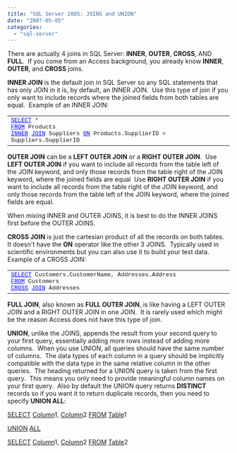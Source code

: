 ```yaml
---
title: "SQL Server 2005: JOINS and UNION"
date: "2007-05-05"
categories: 
  - "sql-server"
---
```


There are actually 4 joins in SQL Server: **INNER**, **OUTER**, **CROSS**, AND **FULL**.  If you come from an Access background, you already know **INNER**, **OUTER**, and **CROSS** joins.

**INNER JOIN** is the default join in SQL Server so any SQL statements that has only JOIN in it is, by default, an INNER JOIN.  Use this type of join if you only want to include records where the joined fields from both tables are equal.  Example of an INNER JOIN:

<table border="0" cellspacing="0" cellpadding="0" width="630"><tbody><tr><td valign="top" width="628"><a style="color:#0000ff;" href="http://search.microsoft.com/default.asp?so=RECCNT&amp;siteid=us%2Fdev&amp;p=1&amp;nq=NEW&amp;qu=SELECT&amp;IntlSearch=&amp;boolean=PHRASE&amp;ig=01&amp;i=09&amp;i=99"><font size="2" face="Courier New">SELECT</font></a><font size="2" face="Courier New"> *<br></font><a style="color:#0000ff;" href="http://search.microsoft.com/default.asp?so=RECCNT&amp;siteid=us%2Fdev&amp;p=1&amp;nq=NEW&amp;qu=FROM&amp;IntlSearch=&amp;boolean=PHRASE&amp;ig=01&amp;i=09&amp;i=99"><font size="2" face="Courier New">FROM</font></a><font size="2" face="Courier New"> Products<br></font><a style="color:#0000ff;" href="http://search.microsoft.com/default.asp?so=RECCNT&amp;siteid=us%2Fdev&amp;p=1&amp;nq=NEW&amp;qu=INNER&amp;IntlSearch=&amp;boolean=PHRASE&amp;ig=01&amp;i=09&amp;i=99"><font size="2" face="Courier New">INNER</font></a><font size="2" face="Courier New"> </font><a style="color:#0000ff;" href="http://search.microsoft.com/default.asp?so=RECCNT&amp;siteid=us%2Fdev&amp;p=1&amp;nq=NEW&amp;qu=JOIN&amp;IntlSearch=&amp;boolean=PHRASE&amp;ig=01&amp;i=09&amp;i=99"><font size="2" face="Courier New">JOIN</font></a><font size="2" face="Courier New"> Suppliers </font><a style="color:#0000ff;" href="http://search.microsoft.com/default.asp?so=RECCNT&amp;siteid=us%2Fdev&amp;p=1&amp;nq=NEW&amp;qu=ON&amp;IntlSearch=&amp;boolean=PHRASE&amp;ig=01&amp;i=09&amp;i=99"><font size="2" face="Courier New">ON</font></a><font size="2" face="Courier New"> Products.SupplierID = Suppliers.SupplierID</font></td></tr></tbody></table>

**OUTER JOIN** can be a **LEFT OUTER JOIN** or a **RIGHT OUTER JOIN**.  Use **LEFT OUTER JOIN** if you want to include all records from the table left of the JOIN keyword, and only those records from the table right of the JOIN keyword, where the joined fields are equal  Use **RIGHT OUTER JOIN** if you want to include all records from the table right of the JOIN keyword, and only those records from the table left of the JOIN keyword, where the joined fields are equal.

When mixing INNER and OUTER JOINS, it is best to do the INNER JOINS first before the OUTER JOINS.

**CROSS JOIN** is just the cartesian product of all the records on both tables.  It doesn't have the **ON** operator like the other 3 JOINS.  Typically used in scientific environments but you can also use it to build your test data.  Example of a CROSS JOIN:

<table border="0" cellspacing="0" cellpadding="0" width="630"><tbody><tr><td valign="top" width="628"><a style="color:#0000ff;" href="http://search.microsoft.com/default.asp?so=RECCNT&amp;siteid=us%2Fdev&amp;p=1&amp;nq=NEW&amp;qu=SELECT&amp;IntlSearch=&amp;boolean=PHRASE&amp;ig=01&amp;i=09&amp;i=99"><font size="2" face="Courier New">SELECT</font></a><font size="2" face="Courier New"> Customers.CustomerName, Addresses.Address<br></font><a style="color:#0000ff;" href="http://search.microsoft.com/default.asp?so=RECCNT&amp;siteid=us%2Fdev&amp;p=1&amp;nq=NEW&amp;qu=FROM&amp;IntlSearch=&amp;boolean=PHRASE&amp;ig=01&amp;i=09&amp;i=99"><font size="2" face="Courier New">FROM</font></a><font size="2" face="Courier New"> Customers<br></font><a style="color:#0000ff;" href="http://search.microsoft.com/default.asp?so=RECCNT&amp;siteid=us%2Fdev&amp;p=1&amp;nq=NEW&amp;qu=CROSS&amp;IntlSearch=&amp;boolean=PHRASE&amp;ig=01&amp;i=09&amp;i=99"><font size="2" face="Courier New">CROSS</font></a><font size="2" face="Courier New"> </font><a style="color:#0000ff;" href="http://search.microsoft.com/default.asp?so=RECCNT&amp;siteid=us%2Fdev&amp;p=1&amp;nq=NEW&amp;qu=JOIN&amp;IntlSearch=&amp;boolean=PHRASE&amp;ig=01&amp;i=09&amp;i=99"><font size="2" face="Courier New">JOIN</font></a><font size="2" face="Courier New"> Addresses</font></td></tr></tbody></table>

**FULL JOIN**, also known as **FULL OUTER JOIN**, is like having a LEFT OUTER JOIN and a RIGHT OUTER JOIN in one JOIN.  It is rarely used which might be the reason Access does not have this type of join.

**UNION**, unlike the JOINS, appends the result from your second query to your first query, essentially adding more rows instead of adding more columns.  When you use UNION, all queries should have the same number of columns.  The data types of each column in a query should be implicitly compatible with the data type in the same relative column in the other queries.  The heading returned for a UNION query is taken from the first query.  This means you only need to provide meaningful column names on your first query.  Also by default the UNION query returns **DISTINCT** records so if you want it to return duplicate records, then you need to specify **UNION ALL**:

[SELECT](http://search.microsoft.com/default.asp?so=RECCNT&siteid=us%2Fdev&p=1&nq=NEW&qu=SELECT&IntlSearch=&boolean=PHRASE&ig=01&i=09&i=99) [Column](http://search.microsoft.com/default.asp?so=RECCNT&siteid=us%2Fdev&p=1&nq=NEW&qu=Column&IntlSearch=&boolean=PHRASE&ig=01&i=09&i=99)1, [Column](http://search.microsoft.com/default.asp?so=RECCNT&siteid=us%2Fdev&p=1&nq=NEW&qu=Column&IntlSearch=&boolean=PHRASE&ig=01&i=09&i=99)2
[FROM](http://search.microsoft.com/default.asp?so=RECCNT&siteid=us%2Fdev&p=1&nq=NEW&qu=FROM&IntlSearch=&boolean=PHRASE&ig=01&i=09&i=99) [Table](http://search.microsoft.com/default.asp?so=RECCNT&siteid=us%2Fdev&p=1&nq=NEW&qu=Table&IntlSearch=&boolean=PHRASE&ig=01&i=09&i=99)1 

[UNION](http://search.microsoft.com/default.asp?so=RECCNT&siteid=us%2Fdev&p=1&nq=NEW&qu=UNION&IntlSearch=&boolean=PHRASE&ig=01&i=09&i=99) [ALL](http://search.microsoft.com/default.asp?so=RECCNT&siteid=us%2Fdev&p=1&nq=NEW&qu=ALL&IntlSearch=&boolean=PHRASE&ig=01&i=09&i=99) 

[SELECT](http://search.microsoft.com/default.asp?so=RECCNT&siteid=us%2Fdev&p=1&nq=NEW&qu=SELECT&IntlSearch=&boolean=PHRASE&ig=01&i=09&i=99) [Column](http://search.microsoft.com/default.asp?so=RECCNT&siteid=us%2Fdev&p=1&nq=NEW&qu=Column&IntlSearch=&boolean=PHRASE&ig=01&i=09&i=99)1, [Column](http://search.microsoft.com/default.asp?so=RECCNT&siteid=us%2Fdev&p=1&nq=NEW&qu=Column&IntlSearch=&boolean=PHRASE&ig=01&i=09&i=99)2
[FROM](http://search.microsoft.com/default.asp?so=RECCNT&siteid=us%2Fdev&p=1&nq=NEW&qu=FROM&IntlSearch=&boolean=PHRASE&ig=01&i=09&i=99) [Table](http://search.microsoft.com/default.asp?so=RECCNT&siteid=us%2Fdev&p=1&nq=NEW&qu=Table&IntlSearch=&boolean=PHRASE&ig=01&i=09&i=99)2
